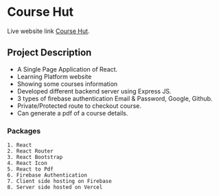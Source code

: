 # Course Hut
Live website link [Course Hut](https://course-hut.web.app/).

## Project Description

* A Single Page Application of React.
* Learning Platform website 
* Showing some courses information
* Developed different backend server using Express JS.
* 3 types of firebase authentication Email & Password, Google, Github.
* Private/Protected route to checkout course.
* Can generate a pdf of a course details.

### Packages

    1. React
    2. React Router
    3. React Bootstrap
    4. React Icon
    5. React to Pdf
    6. Firebase Authentication
    7. Client side hosting on Firebase
    8. Server side hosted on Vercel